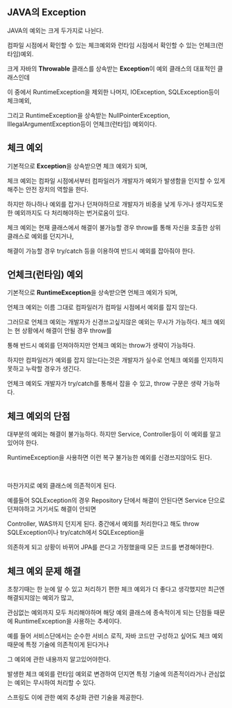 
## JAVA의 Exception  

JAVA의 예외는 크게 두가지로 나뉜다. 

컴파일 시점에서 확인할 수 있는 체크예외와 런타임 시점에서 확인할 수 있는 언체크(런타임)예외.

크게 자바의 **Throwable** 클래스를 상속받는 **Exception**이 예외 클래스의 대표적인 클래스인데 

이 중에서 RuntimeException을 제외한 나머지, IOException, SQLException등이 체크예외,

그리고 RuntimeException을 상속받는 NullPointerException, IllegalArgumentException등이 언체크(런타임) 예외이다.


## 체크 예외

기본적으로 **Exception**을 상속받으면 체크 예외가 되며, 

체크 예외는 컴파일 시점에서부터 컴파일러가 개발자가 예외가 발생함을 인지할 수 있게해주는 안전 장치의 역할을 한다.

하지만 하나하나 예외를 잡거나 던져야하므로 개발자가 비중을 낮게 두거나 생각지도못한 예외까지도 다 처리해야하는 번거로움이 있다.

체크 예외는 현재 클래스에서 해결이 불가능할 경우 throw를 통해 자신을 호출한 상위 클래스로 예외를 던지거나, 

해결이 가능할 경우 try/catch 등을 이용하여 반드시 예외를 잡아줘야 한다.


## 언체크(런타임) 예외

기본적으로 **RuntimeException**을 상속받으면 언체크 예외가 되며,

언체크 예외는 이름 그대로 컴파일러가 컴파일 시점에서 예외를 잡지 않는다.

그러므로 언체크 예외는 개발자가 신경쓰고싶지않은 예외는 무시가 가능하다. 체크 예외는 현 상황에서 해결이 안될 경우 throw를 

통해 반드시 예외를 던져야하지만 언체크 예외는 throw가 생략이 가능하다. 

하지만 컴파일러가 예외를 잡지 않는다는것은 개발자가 실수로 언체크 예외를 인지하지 못하고 누락할 경우가 생긴다.

언체크 예외도 개발자가 try/catch를 통해서 잡을 수 있고, throw 구문은 생략 가능하다.


## 체크 예외의 단점

대부분의 예외는 해결이 불가능하다. 하지만 Service, Controller등이 이 예외를 알고있어야 한다.

RuntimeException을 사용하면 이런 복구 불가능한 예외를 신경쓰지않아도 된다.

<br>

마찬가지로 예외 클래스에 의존적이게 된다.

예를들어 SQLException의 경우 Repository 단에서 해결이 안된다면 Service 단으로 던져야하고 거기서도 해결이 안되면 

Controller, WAS까지 던지게 된다. 중간에서 예외를 처리한다고 해도 throw SQLException이나 try/catch에서 SQLException을 

의존하게 되고 상황이 바뀌어 JPA를 쓴다고 가정했을때 모든 코드를 변경해야한다.


## 체크 예외 문제 해결

초창기때는 한 눈에 알 수 있고 처리하기 편한 체크 예외가 더 좋다고 생각했지만 최근엔 해결되지않는 예외가 많고, 

관심없는 예외까지 모두 처리해야하며 해당 예외 클래스에 종속적이게 되는 단점들 때문에 RuntimeException을 사용하는 추세이다.

예를 들어 서비스단에서는 순수한 서비스 로직, 자바 코드만 구성하고 싶어도 체크 예외때문에 특정 기술에 의존적이게 된다거나

그 예외에 관한 내용까지 알고있어야한다. 

발생한 체크 예외를 런타임 예외로 변경하여 던지면 특정 기술에 의존적이라거나 관심없는 예외는 무시하여 처리할 수 있다.

스프링도 이에 관한 예외 추상화 관련 기술을 제공한다.







